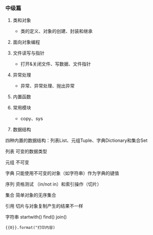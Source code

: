 ### 中级篇

1. 类和对象
    - 类的定义、对象的创建、封装和继承
2. 面向对象编程
3. 文件读写与指针
    - 打开&关闭文件、写数据、文件指针
4. 异常处理
    - 异常、异常处理、抛出异常
5. 内置函数
6. 常用模块
    - copy、sys

7. 数据结构

四种内置的数据结构：列表List、元组Tuple、字典Dictionary和集合Set

列表 可变的数据类型

元组 不可变

字典 只能使用不可变的对象（如字符串）作为字典的键值

序列 资格测试 （in/not in）和索引操作（切片）

集合 简单对象的无序集合

引用 切片与对象复制产生的结果不一样

字符串 startwith() find() join()

```{{0}}.format("打印内容)```